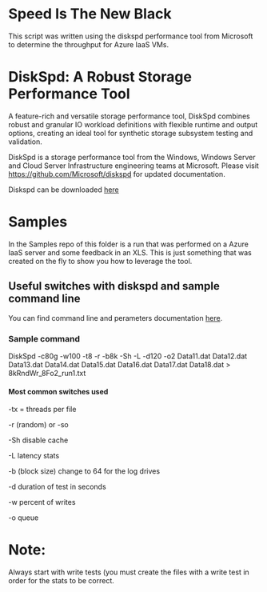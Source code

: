 # Speed Is The New Black

This script was written using the diskspd performance tool from Microsoft to determine the throughput for Azure IaaS VMs.

# DiskSpd: A Robust Storage Performance Tool
A feature-rich and versatile storage performance tool, DiskSpd combines robust and granular IO workload definitions with flexible runtime and output options, creating an ideal tool for synthetic storage subsystem testing and validation.

DiskSpd is a storage performance tool from the Windows, Windows Server and Cloud Server Infrastructure engineering teams at Microsoft. Please visit https://github.com/Microsoft/diskspd for updated documentation.


Diskspd can be downloaded <a href=https://aka.ms/diskspd>here</a>

# Samples
In the Samples repo of this folder is a run that was performed on a Azure IaaS server and some feedback in an XLS.  This is just something that was created on the fly to show you how to leverage the tool.

## Useful switches with diskspd and sample command line
You can find command line and perameters documentation <a href=https://github.com/Microsoft/diskspd/wiki/Command-line-and-parameters>here</a>.

### Sample command
DiskSpd -c80g -w100 -t8 -r -b8k -Sh -L -d120 -o2 Data11.dat Data12.dat Data13.dat Data14.dat Data15.dat Data16.dat Data17.dat Data18.dat > 8kRndWr_8Fo2_run1.txt

#### Most common switches used

-tx = threads per file

-r (random) or -so 

-Sh disable cache

-L latency stats

-b (block size) change to 64 for the log drives

-d duration of test in seconds

-w percent of writes

-o queue

# Note:
Always start with write tests (you must create the files with a write test in order for the stats to be correct.





